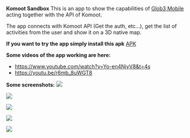 **Komoot Sandbox**
This is an app to show the capabilities of [Glob3 Mobile](https://github.com/glob3mobile/g3m) acting together with the API of Komoot.

The app connects with Komoot API (Get the auth, etc...), get the list of activities from the user and show it on a 3D native map.

**If you want to try the app simply install this apk**
[APK](https://github.com/mdelacalle/KomootSandbox/blob/master/deploy/release/app-release.apk)

**Some videos of the app working are here:**
 - https://www.youtube.com/watch?v=Yo-en4NjyV8&t=4s
 - https://youtu.be/r6mb_8uWGT8

**Some screenshots:**
![](https://picasaweb.google.com/107824055349833256081/6673032093676345665#6673032097130394930)

![](https://github.com/mdelacalle/KomootSandbox/blob/master/screenshots/device-2019-03-27-122522.png)

![](https://github.com/mdelacalle/KomootSandbox/blob/master/screenshots/device-2019-03-27-122605.png)

![](https://github.com/mdelacalle/KomootSandbox/blob/master/screenshots/device-2019-03-27-122627.png)

![](https://github.com/mdelacalle/KomootSandbox/blob/master/screenshots/device-2019-03-27-122642.png)
